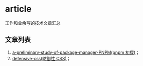 # article

工作和业余写的技术文章汇总

## 文章列表

1. [a-preliminary-study-of-package-manager-PNPM(pnpm 初探)](a-preliminary-study-of-package-manager-PNPM/包管理器pnpm初探.pdf)；
2. [defensive-css(防御性 CSS)](defensive-css/Defensive-CSS.md)；
